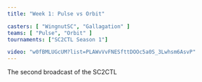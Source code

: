 ```yaml
---
title: "Week 1: Pulse vs Orbit"

casters: [ "WingnutSC", "Gallagation" ]
teams: [ "Pulse", "Orbit" ]
tournaments: ["SC2CTL Season 1"]

video: "w0fBMLUGcUM?list=PLAWvVvFNESfttDOOc5a0S_3Lwhsm6AsvP"
---
```


The second broadcast of the SC2CTL